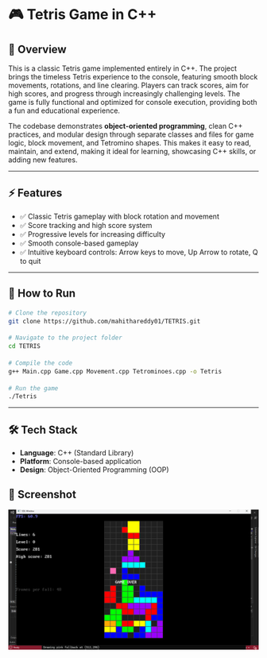 # 🎮 Tetris Game in C++


## 🧩 Overview
This is a classic Tetris game implemented entirely in C++. The project brings the timeless Tetris experience to the console, featuring smooth block movements, rotations, and line clearing. Players can track scores, aim for high scores, and progress through increasingly challenging levels. The game is fully functional and optimized for console execution, providing both a fun and educational experience.

The codebase demonstrates **object-oriented programming**, clean C++ practices, and modular design through separate classes and files for game logic, block movement, and Tetromino shapes. This makes it easy to read, maintain, and extend, making it ideal for learning, showcasing C++ skills, or adding new features.

---

## ⚡ Features
- ✅ Classic Tetris gameplay with block rotation and movement  
- ✅ Score tracking and high score system  
- ✅ Progressive levels for increasing difficulty  
- ✅ Smooth console-based gameplay  
- ✅ Intuitive keyboard controls: Arrow keys to move, Up Arrow to rotate, Q to quit  

---

## 🚀 How to Run
```bash
# Clone the repository
git clone https://github.com/mahithareddy01/TETRIS.git

# Navigate to the project folder
cd TETRIS

# Compile the code
g++ Main.cpp Game.cpp Movement.cpp Tetrominoes.cpp -o Tetris

# Run the game
./Tetris

```
---

## 🛠 Tech Stack
- **Language**: C++ (Standard Library)  
- **Platform**: Console-based application  
- **Design**: Object-Oriented Programming (OOP)  


## 📸 Screenshot
![Tetris Gameplay](screenshot.png)
